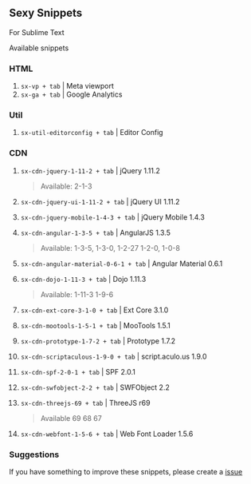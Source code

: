 ## Sexy Snippets

For Sublime Text

Available snippets

### HTML

1. `sx-vp + tab` | Meta viewport
1. `sx-ga + tab` | Google Analytics

### Util
1. `sx-util-editorconfig + tab` | Editor Config

### CDN
1. `sx-cdn-jquery-1-11-2 + tab` | jQuery 1.11.2

    > Available: 2-1-3
1. `sx-cdn-jquery-ui-1-11-2 + tab` | jQuery UI 1.11.2
1. `sx-cdn-jquery-mobile-1-4-3 + tab` | jQuery Mobile 1.4.3
1. `sx-cdn-angular-1-3-5 + tab` | AngularJS 1.3.5

    > Available: 1-3-5, 1-3-0, 1-2-27 1-2-0, 1-0-8
1. `sx-cdn-angular-material-0-6-1 + tab` | Angular Material 0.6.1
1. `sx-cdn-dojo-1-11-3 + tab` | Dojo 1.11.3

    > Available: 1-11-3 1-9-6
1. `sx-cdn-ext-core-3-1-0 + tab` | Ext Core 3.1.0
1. `sx-cdn-mootools-1-5-1 + tab` | MooTools 1.5.1
1. `sx-cdn-prototype-1-7-2 + tab` | Prototype 1.7.2
1. `sx-cdn-scriptaculous-1-9-0 + tab` | script.aculo.us 1.9.0
1. `sx-cdn-spf-2-0-1 + tab` | SPF 2.0.1
1. `sx-cdn-swfobject-2-2 + tab` | SWFObject 2.2
1. `sx-cdn-threejs-69 + tab` | ThreeJS r69

    > Available 69 68 67
1. `sx-cdn-webfont-1-5-6 + tab` | Web Font Loader 1.5.6

### Suggestions

If you have something to improve these snippets, please create a [issue](https://github.com/felquis/SexySnippets/issues)
